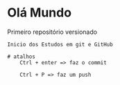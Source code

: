 # Olá Mundo
 Primeiro repositório versionado 

    Inicio dos Estudos em git e GitHub 

    # atalhos 
        Ctrl + enter => faz o commit

        Ctrl + P => faz um push